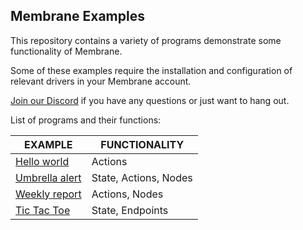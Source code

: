 ## Membrane Examples

This repository contains a variety of programs demonstrate some functionality of Membrane.

Some of these examples require the installation and configuration of relevant drivers in your Membrane account.

[Join our Discord](https://discord.gg/4RHyJDV8kj) if you have any questions or just want to hang out.

List of programs and their functions:

| EXAMPLE | FUNCTIONALITY |
|---------|---------------|
| [Hello world]() |Actions|
| [Umbrella alert]() |State, Actions, Nodes|
| [Weekly report]() |Actions, Nodes|
| [Tic Tac Toe]() |State, Endpoints|
